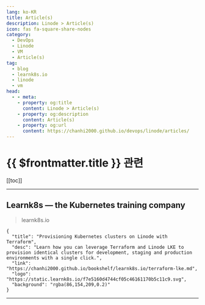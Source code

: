 ```yaml
---
lang: ko-KR
title: Article(s)
description: Linode > Article(s)
icon: fas fa-square-share-nodes
category: 
  - DevOps
  - Linode
  - VM
  - Article(s)
tag: 
  - blog
  - learnk8s.io
  - linode
  - vm
head:
  - - meta:
    - property: og:title
      content: Linode > Article(s)
    - property: og:description
      content: Article(s)
    - property: og:url
      content: https://chanhi2000.github.io/devops/linode/articles/
---
```


# {{ $frontmatter.title }} 관련

<SiteInfo
  name="Learnk8s — the Kubernetes training company"
  desc="We help you get started on your Kubernetes journey through comprehensive online, in person or remote training."
  url="https://learnk8s.io/archive"
  logo="https://static.learnk8s.io/f7e5160d4744cf05c46161170b5c11c9.svg"
  preview="https://static.learnk8s.io/6dbec52a8d352b7cd5625cf903bf4de4.png"/>

[[toc]]

---

## Learnk8s — the Kubernetes training company

> learnk8s.io

```component VPCard
{
  "title": "Provisioning Kubernetes clusters on Linode with Terraform",
  "desc": "Learn how you can leverage Terraform and Linode LKE to provision identical clusters for development, staging and production environments with a single click.",
  "link": "https://chanhi2000.github.io/bookshelf/learnk8s.io/terraform-lke.md",
  "logo": "https://static.learnk8s.io/f7e5160d4744cf05c46161170b5c11c9.svg",
  "background": "rgba(86,154,209,0.2)"
}
```

<!-- END: learnk8s.io -->

---

<TagLinks />